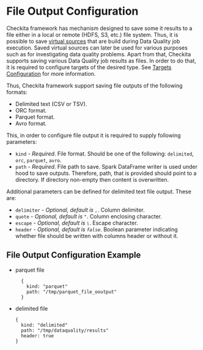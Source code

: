 # File Output Configuration

Checkita framework has mechanism designed to save some it results to a file either in a local or remote (HDFS, S3, etc.)
file system. Thus, it is possible to save [virtual sources](05-VirtualSources.md) that are build during Data Quality
job execution. Saved virtual sources can later be used for various purposes such as for investigating data quality
problems. Apart from that, Checkita supports saving various Data Quality job results as files. In order to do that,
it is required to configure targets of the desired type. See [Targets Configuration](10-Targets.md) for more information.

Thus, Checkita framework support saving file outputs of the following formats:

* Delimited text (CSV or TSV).
* ORC format.
* Parquet format.
* Avro format.

This, in order to configure file output it is required to supply following parameters:

* `kind` - *Required*. File format. Should be one of the following: `delimited`, `orc`, `parquet`, `avro`.
* `path` - *Required*. File path to save. Spark DataFrame writer is used under hood to save outputs. Therefore, path,
  that is provided should point to a directory. If directory non-empty then content is overwritten.

Additional parameters can be defined for delimited text file output. These are:

* `delimiter` - *Optional, default is `,`*. Column delimiter.
* `quote` - *Optional, default is `"`*. Column enclosing character.
* `escape` - *Optional, default is ``\``*. Escape character.
* `header` - *Optional, default is `false`*. Boolean parameter indicating whether file should be written with 
  columns header or without it.

## File Output Configuration Example

* parquet file
  ```hocon
    {
      kind: "parquet"
      path: "/tmp/parquet_file_ooutput"
    }
  ```

* delimited file
  ```hocon
  {
    kind: "delimited"
    path: "/tmp/dataquality/results"
    header: true
  }
  ```